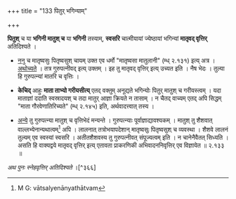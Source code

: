 +++
title = "133 पितुर् भगिन्याम्"

+++

**पितुश्** च या **भगिनी मातुश् च** या **भगिनी** तस्याम्, **स्वसरि** चात्मीयायां ज्येष्ठायां भगिन्यां **मातृवद् वृत्तिर्** अतिदिश्यते ।

- <u>ननु</u> च मातृष्वसुः पितृष्वसुश् चायम् उक्त एव धर्मो "मातृष्वसा मातुलानी" (म्ध् २.१३१) इत्य् अत्र । <u>अथोच्यते</u> । तत्र गुरुपत्नीवद् इत्य् उक्तम् । इह तु मातृवद् वृत्तिर् इत्य् उच्यत इति । नैष भेदः । तुल्या हि गुरुपत्न्यां मातरि च वृत्तिः । 

- **केचिद्** आहुः **माता ताभ्यो गरीयसीत्य्** एतद् वक्तुम् अनूद्यते भगिन्योः पितुर् मातुश् च गरीयस्त्वम् । यदा माताज्ञां ददाति स्वस्रादयश् च तदा मातुर् आज्ञा क्रियते न तासाम् । न चैतद् वाच्यम् एतद् अपि सिद्धम् "माता गौरवेणातिरिच्यते" (म्ध् २.१४५) इति, अर्थवादत्त्वात् तस्य ।

- <u>अन्ये</u> तु गुरुपत्न्या मातुश् च वृत्तिभेदं मन्यन्ते । गुरुपत्न्याः पूर्वाज्ञाद्यावश्यकम् । मातुश् तु शैशवात् वाल्लभ्येनान्यथात्वम्[^३६५] अपि । लालनात् तत्रोभयापदेशान् मातृष्वसुः पितृष्वसुश् च व्यवस्था । शैशवे लालनं तुल्यम् एव स्वस्यां स्वसरि । अतीतशैशवस्य तु गुरुपत्नीवत् संपूज्यत्वम् इति । न चानेनैवैतत् सिध्यति । असति हि वाक्यद्वये मातृवद् वृत्तिर् इत्य् एतावता प्राकरणिकी अभिवादननिवृत्तिर् एव विज्ञायेत ॥ २.१३३ ॥


[^३६५]:
     M G: vātsalyenānyathātvam

_अथ पुनः स्नेहवृत्तिर् अतिदिश्यते_ ।[^३६६]
